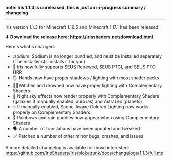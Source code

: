 **note: Iris 1.1.3 is unreleased, this is just an in-progress summary / changelog**

---

Iris version 1.1.3 for Minecraft 1.16.5 and Minecraft 1.17.1 has been released!

**⬇ Download the release here: https://irisshaders.net/download.html**

Here's what's changed:

- :sodium: Sodium is no longer bundled, and must be installed separately (The installer still installs it for you)
- 🌄 Iris now fully supports SEUS Renewed, SEUS PTGI, and SEUS PTGI HRR
- 🖐 Hands now have proper shadows / lighting with most shader packs
- 🧙‍♀️Witches and drowned now have proper lighting with Complementary Shaders
- 🌌 Night sky effects now render properly with Complementary Shaders (galaxies if manually enabled, auroras) and AstraLex (planets)
- 💡 If manually enabled, Scene-Aware Colored Lighting now works properly on Complementary Shaders
- 🌈 Rainbows and rain puddles now appear when using Complementary Shaders
- 🗣 A number of translations have been updated and tweaked
- 🩹 Patched a number of other minor bugs, crashes, and issues

A more detailed changelog is available for those interested: <https://github.com/IrisShaders/Iris/blob/trunk/docs/changelogs/1.1.3/full.md>
